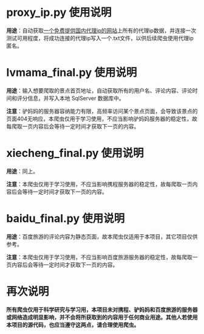 # proxy_ip.py 使用说明
**用途**：自动获取[一个免费提供国内代理ip的网站](http://cn-proxy.com/)上所有的代理ip数据，并连接一次测试可用程度，将成功连接的代理ip写入一个.txt文件，以供后续爬虫使用代理ip匿名。


# lvmama_final.py 使用说明
**用途**：输入想要爬取的景点首页地址，自动获取所有的用户名、评论内容、评论时间和评分信息，并写入本地 SqlServer 数据库中。


**注意**：驴妈妈的服务器容纳能力有限，高频率访问某个景点页面，会导致该景点的页面404无响应，本爬虫仅用于学习使用，不应当影响驴妈妈服务器的稳定性，故每爬取一页内容后会等待一定时间才获取下一页的内容。


# xiecheng_final.py 使用说明
**用途**：同上。


**注意**：本爬虫仅用于学习使用，不应当影响携程服务器的稳定性，故每爬取一页内容后会等待一定时间才获取下一页的内容。


# baidu_final.py 使用说明
**用途**：百度旅游的评论内容为静态页面，故本爬虫仅适用于本项目，其它项目仅供参考。


**注意**：本爬虫仅用于学习使用，不应当影响百度旅游服务器的稳定性，故每爬取一页内容后会等待一定时间才获取下一页的内容。


# 再次说明
**所有爬虫仅用于科学研究与学习用，本项目未对携程、驴妈妈和百度旅游的服务器或网络造成明显影响，并不会将所获取到的内容用于任何商业用途。其他人若使用本项目的源代码，也应当遵守这两点，请合理使用爬虫。**